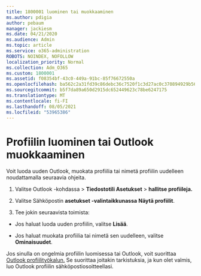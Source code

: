 ```yaml
---
title: 1800001 luominen tai muokkaaminen
ms.author: pdigia
author: pebaum
manager: jackiesm
ms.date: 04/21/2020
ms.audience: Admin
ms.topic: article
ms.service: o365-administration
ROBOTS: NOINDEX, NOFOLLOW
localization_priority: Normal
ms.collection: Adm_O365
ms.custom: 1800001
ms.assetid: f08354bf-43c0-449a-91bc-85f76672550a
ms.openlocfilehash: ba562c2a31fd39c86debc36c7520f1c3d27ac0c370894929b566147d965f3ad7
ms.sourcegitcommit: b5f7da89a650d2915dc652449623c78be6247175
ms.translationtype: MT
ms.contentlocale: fi-FI
ms.lasthandoff: 08/05/2021
ms.locfileid: "53965386"
---
```

# <a name="create-or-edit-an-outlook-profile"></a>Profiilin luominen tai Outlook muokkaaminen

Voit luoda uuden Outlook, muokata profiilia tai nimetä profiilin uudelleen noudattamalla seuraavia ohjeita.
  
1. Valitse Outlook -kohdassa  \> **Tiedostotili Asetukset** \> **hallitse profiileja.**
    
2. Valitse Sähköpostin **asetukset -valintaikkunassa** **Näytä profiilit**.
    
3. Tee jokin seuraavista toimista:
    
  - Jos haluat luoda uuden profiilin, valitse **Lisää**.
    
  - Jos haluat muokata profiilia tai nimetä sen uudelleen, valitse **Ominaisuudet**.
    
Jos sinulla on ongelmia profiilin luomisessa tai Outlook, voit suorittaa [Outlook profiilityökalun.](https://aka.ms/SaRA-OutlookSetupProfile) Se suorittaa joitakin tarkistuksia, ja kun olet valmis, luo Outlook profiilin sähköpostiosoitteellasi. 
  

